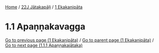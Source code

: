 
[Home](/) / [22J Jātakapāḷi](../../22J.md) / [1 Ekakanipāta](../1.md)

# 1.1 Apaṇṇakavagga


[Go to previous page (1 Ekakanipāta)](../1.md) / [Go to parent page (1 Ekakanipāta)](../1.md) / [Go to next page (1.1.1 Apaṇṇakajātaka)](1.1/1.1.1.md)


